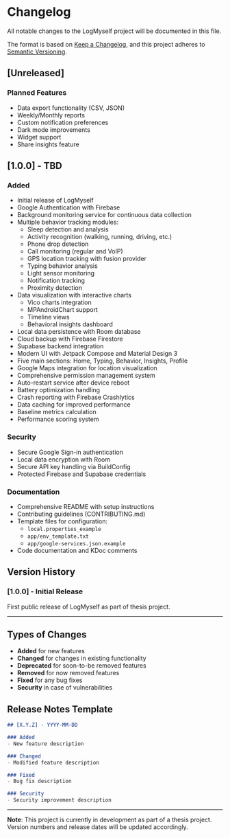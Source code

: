 # Changelog

All notable changes to the LogMyself project will be documented in this file.

The format is based on [Keep a Changelog](https://keepachangelog.com/en/1.0.0/),
and this project adheres to [Semantic Versioning](https://semver.org/spec/v2.0.0.html).

## [Unreleased]

### Planned Features
- Data export functionality (CSV, JSON)
- Weekly/Monthly reports
- Custom notification preferences
- Dark mode improvements
- Widget support
- Share insights feature

## [1.0.0] - TBD

### Added
- Initial release of LogMyself
- Google Authentication with Firebase
- Background monitoring service for continuous data collection
- Multiple behavior tracking modules:
  - Sleep detection and analysis
  - Activity recognition (walking, running, driving, etc.)
  - Phone drop detection
  - Call monitoring (regular and VoIP)
  - GPS location tracking with fusion provider
  - Typing behavior analysis
  - Light sensor monitoring
  - Notification tracking
  - Proximity detection
- Data visualization with interactive charts
  - Vico charts integration
  - MPAndroidChart support
  - Timeline views
  - Behavioral insights dashboard
- Local data persistence with Room database
- Cloud backup with Firebase Firestore
- Supabase backend integration
- Modern UI with Jetpack Compose and Material Design 3
- Five main sections: Home, Typing, Behavior, Insights, Profile
- Google Maps integration for location visualization
- Comprehensive permission management system
- Auto-restart service after device reboot
- Battery optimization handling
- Crash reporting with Firebase Crashlytics
- Data caching for improved performance
- Baseline metrics calculation
- Performance scoring system

### Security
- Secure Google Sign-in authentication
- Local data encryption with Room
- Secure API key handling via BuildConfig
- Protected Firebase and Supabase credentials

### Documentation
- Comprehensive README with setup instructions
- Contributing guidelines (CONTRIBUTING.md)
- Template files for configuration:
  - `local.properties_example`
  - `app/env_template.txt`
  - `app/google-services.json.example`
- Code documentation and KDoc comments

## Version History

### [1.0.0] - Initial Release
First public release of LogMyself as part of thesis project.

---

## Types of Changes

- **Added** for new features
- **Changed** for changes in existing functionality
- **Deprecated** for soon-to-be removed features
- **Removed** for now removed features
- **Fixed** for any bug fixes
- **Security** in case of vulnerabilities

## Release Notes Template

```markdown
## [X.Y.Z] - YYYY-MM-DD

### Added
- New feature description

### Changed
- Modified feature description

### Fixed
- Bug fix description

### Security
- Security improvement description
```

---

**Note**: This project is currently in development as part of a thesis project. Version numbers and release dates will be updated accordingly.

